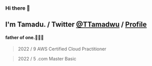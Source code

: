 ### Hi there 👋
## I'm Tamadu. / Twitter [@TTamadwu](https://twitter.com/TTamadwu) / [Profile](tamadu.wraptas.site)
#### father of one.:family_man_woman_boy:

> 2022 / 9     AWS Certified Cloud Practitioner

> 2022 / 5     .com Master Basic


